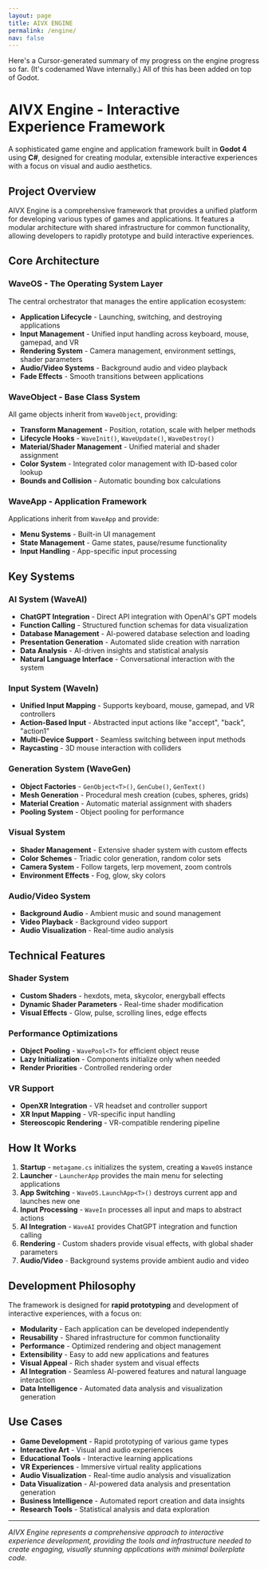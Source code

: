 ```yaml
---
layout: page
title: AIVX ENGINE
permalink: /engine/
nav: false
---
```


Here's a Cursor-generated summary of my progress on the engine progress so far. (It's codenamed Wave internally.) All of this has been added on top of Godot.

# AIVX Engine - Interactive Experience Framework

A sophisticated game engine and application framework built in **Godot 4** using **C#**, designed for creating modular, extensible interactive experiences with a focus on visual and audio aesthetics.

## Project Overview

AIVX Engine is a comprehensive framework that provides a unified platform for developing various types of games and applications. It features a modular architecture with shared infrastructure for common functionality, allowing developers to rapidly prototype and build interactive experiences.

## Core Architecture

### WaveOS - The Operating System Layer
The central orchestrator that manages the entire application ecosystem:

- **Application Lifecycle** - Launching, switching, and destroying applications
- **Input Management** - Unified input handling across keyboard, mouse, gamepad, and VR
- **Rendering System** - Camera management, environment settings, shader parameters
- **Audio/Video Systems** - Background audio and video playback
- **Fade Effects** - Smooth transitions between applications

### WaveObject - Base Class System
All game objects inherit from `WaveObject`, providing:

- **Transform Management** - Position, rotation, scale with helper methods
- **Lifecycle Hooks** - `WaveInit()`, `WaveUpdate()`, `WaveDestroy()`
- **Material/Shader Management** - Unified material and shader assignment
- **Color System** - Integrated color management with ID-based color lookup
- **Bounds and Collision** - Automatic bounding box calculations

### WaveApp - Application Framework
Applications inherit from `WaveApp` and provide:

- **Menu Systems** - Built-in UI management
- **State Management** - Game states, pause/resume functionality
- **Input Handling** - App-specific input processing

## Key Systems

### AI System (WaveAI)
- **ChatGPT Integration** - Direct API integration with OpenAI's GPT models
- **Function Calling** - Structured function schemas for data visualization
- **Database Management** - AI-powered database selection and loading
- **Presentation Generation** - Automated slide creation with narration
- **Data Analysis** - AI-driven insights and statistical analysis
- **Natural Language Interface** - Conversational interaction with the system

### Input System (WaveIn)
- **Unified Input Mapping** - Supports keyboard, mouse, gamepad, and VR controllers
- **Action-Based Input** - Abstracted input actions like "accept", "back", "action1"
- **Multi-Device Support** - Seamless switching between input methods
- **Raycasting** - 3D mouse interaction with colliders

### Generation System (WaveGen)
- **Object Factories** - `GenObject<T>()`, `GenCube()`, `GenText()`
- **Mesh Generation** - Procedural mesh creation (cubes, spheres, grids)
- **Material Creation** - Automatic material assignment with shaders
- **Pooling System** - Object pooling for performance

### Visual System
- **Shader Management** - Extensive shader system with custom effects
- **Color Schemes** - Triadic color generation, random color sets
- **Camera System** - Follow targets, lerp movement, zoom controls
- **Environment Effects** - Fog, glow, sky colors

### Audio/Video System
- **Background Audio** - Ambient music and sound management
- **Video Playback** - Background video support
- **Audio Visualization** - Real-time audio analysis



## Technical Features

### Shader System
- **Custom Shaders** - hexdots, meta, skycolor, energyball effects
- **Dynamic Shader Parameters** - Real-time shader modification
- **Visual Effects** - Glow, pulse, scrolling lines, edge effects

### Performance Optimizations
- **Object Pooling** - `WavePool<T>` for efficient object reuse
- **Lazy Initialization** - Components initialize only when needed
- **Render Priorities** - Controlled rendering order

### VR Support
- **OpenXR Integration** - VR headset and controller support
- **XR Input Mapping** - VR-specific input handling
- **Stereoscopic Rendering** - VR-compatible rendering pipeline



## How It Works

1. **Startup** - `metagame.cs` initializes the system, creating a `WaveOS` instance
2. **Launcher** - `LauncherApp` provides the main menu for selecting applications
3. **App Switching** - `WaveOS.LaunchApp<T>()` destroys current app and launches new one
4. **Input Processing** - `WaveIn` processes all input and maps to abstract actions
5. **AI Integration** - `WaveAI` provides ChatGPT integration and function calling
6. **Rendering** - Custom shaders provide visual effects, with global shader parameters
7. **Audio/Video** - Background systems provide ambient audio and video

## Development Philosophy

The framework is designed for **rapid prototyping** and development of interactive experiences, with a focus on:

- **Modularity** - Each application can be developed independently
- **Reusability** - Shared infrastructure for common functionality
- **Performance** - Optimized rendering and object management
- **Extensibility** - Easy to add new applications and features
- **Visual Appeal** - Rich shader system and visual effects
- **AI Integration** - Seamless AI-powered features and natural language interaction
- **Data Intelligence** - Automated data analysis and visualization generation

## Use Cases

- **Game Development** - Rapid prototyping of various game types
- **Interactive Art** - Visual and audio experiences
- **Educational Tools** - Interactive learning applications
- **VR Experiences** - Immersive virtual reality applications
- **Audio Visualization** - Real-time audio analysis and visualization
- **Data Visualization** - AI-powered data analysis and presentation generation
- **Business Intelligence** - Automated report creation and data insights
- **Research Tools** - Statistical analysis and data exploration

---

*AIVX Engine represents a comprehensive approach to interactive experience development, providing the tools and infrastructure needed to create engaging, visually stunning applications with minimal boilerplate code.*